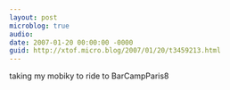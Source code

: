 ```yaml
---
layout: post
microblog: true
audio: 
date: 2007-01-20 00:00:00 -0000
guid: http://xtof.micro.blog/2007/01/20/t3459213.html
---
```

taking my mobiky to ride to BarCampParis8 
